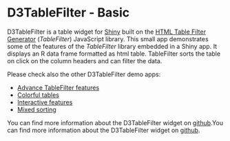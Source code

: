 # D3TableFilter - Basic

D3TableFilter is a table widget for [Shiny](http://shiny.rstudio.com/) built on the [HTML Table Filter Generator](http://tablefilter.free.fr/)  (*TableFilter*) JavaScript library. This small app demonstrates some of the features of the *TableFilter* library embedded in a Shiny app. It displays an R data frame formatted as html table. TableFilter sorts the table on click on the column headers and can filter the data. 

Please check also the other D3TableFilter demo apps:

* [Advance TableFilter features](https://thomassiegmund.shinyapps.io/features/)
* [Colorful tables](https://thomassiegmund.shinyapps.io/colour/)
* [Interactive features](https://thomassiegmund.shinyapps.io/interaction/)
* [Mixed sorting](https://thomassiegmund.shinyapps.io/mixedsort/)

You can find more information about the D3TableFilter widget on [github](https://github.com/ThomasSiegmund/D3TableFilter).You can find more information about the D3TableFilter widget on [github](https://github.com/ThomasSiegmund/D3TableFilter).